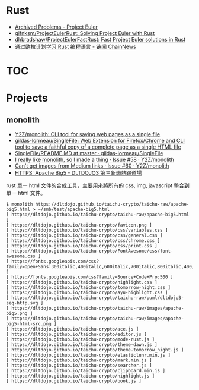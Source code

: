 # Rust

- [Archived Problems - Project Euler](https://projecteuler.net/archives)
- [gifnksm/ProjectEulerRust: Solving Project Euler with Rust](https://github.com/gifnksm/ProjectEulerRust)
- [dhbradshaw/ProjectEulerFastRust: Fast Project Euler solutions in Rust](https://github.com/dhbradshaw/ProjectEulerFastRust)
- [通过欧拉计划学习 Rust 编程语言 - 链闻 ChainNews](https://www.chainnews.com/articles/514273502640.htm)

# TOC
<!-- toc -->

# Projects

## monolith 

- [Y2Z/monolith: CLI tool for saving web pages as a single file](https://github.com/Y2Z/monolith)
- [gildas-lormeau/SingleFile: Web Extension for Firefox/Chrome and CLI tool to save a faithful copy of a complete page as a single HTML file](https://github.com/gildas-lormeau/SingleFile)
- [SingleFile/README.MD at master · gildas-lormeau/SingleFile](https://github.com/gildas-lormeau/SingleFile/blob/master/cli/README.MD)
- [I really like monolith, so I made a thing · Issue #58 · Y2Z/monolith](https://github.com/Y2Z/monolith/issues/58)
- [Can't get images from Medium links · Issue #60 · Y2Z/monolith](https://github.com/Y2Z/monolith/issues/60)
- [HTTPS: Apache Big5 - DLTDOJO3 第三新熵熱踢道場](https://dltdojo.github.io/taichu-crypto/taichu-raw/apache-big5.html)

rust 單一 html 文件的合成工具，主要用來將所有的 css, img, javascript 整合到單一 html 文件。

```shell
$ monolith https://dltdojo.github.io/taichu-crypto/taichu-raw/apache-big5.html > ~/smb/test/apache-big5.html
[ https://dltdojo.github.io/taichu-crypto/taichu-raw/apache-big5.html ]
[ https://dltdojo.github.io/taichu-crypto/favicon.png ]
[ https://dltdojo.github.io/taichu-crypto/css/variables.css ]
[ https://dltdojo.github.io/taichu-crypto/css/general.css ]
[ https://dltdojo.github.io/taichu-crypto/css/chrome.css ]
[ https://dltdojo.github.io/taichu-crypto/css/print.css ]
[ https://dltdojo.github.io/taichu-crypto/FontAwesome/css/font-awesome.css ]
[ https://fonts.googleapis.com/css?family=Open+Sans:300italic,400italic,600italic,700italic,800italic,400,300,600,700,800 ]
[ https://fonts.googleapis.com/css?family=Source+Code+Pro:500 ]
[ https://dltdojo.github.io/taichu-crypto/highlight.css ]
[ https://dltdojo.github.io/taichu-crypto/tomorrow-night.css ]
[ https://dltdojo.github.io/taichu-crypto/ayu-highlight.css ]
[ https://dltdojo.github.io/taichu-crypto/taichu-raw/puml/dltdojo3-seq-http.svg ]
[ https://dltdojo.github.io/taichu-crypto/taichu-raw/images/apache-big5.png ]
[ https://dltdojo.github.io/taichu-crypto/taichu-raw/images/apache-big5-html-src.png ]
[ https://dltdojo.github.io/taichu-crypto/ace.js ]
[ https://dltdojo.github.io/taichu-crypto/editor.js ]
[ https://dltdojo.github.io/taichu-crypto/mode-rust.js ]
[ https://dltdojo.github.io/taichu-crypto/theme-dawn.js ]
[ https://dltdojo.github.io/taichu-crypto/theme-tomorrow_night.js ]
[ https://dltdojo.github.io/taichu-crypto/elasticlunr.min.js ]
[ https://dltdojo.github.io/taichu-crypto/mark.min.js ]
[ https://dltdojo.github.io/taichu-crypto/searcher.js ]
[ https://dltdojo.github.io/taichu-crypto/clipboard.min.js ]
[ https://dltdojo.github.io/taichu-crypto/highlight.js ]
[ https://dltdojo.github.io/taichu-crypto/book.js ]
```